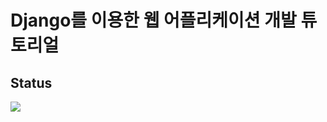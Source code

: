 # Django를 이용한 웹 어플리케이션 개발 튜토리얼

## Status
<img src="https://codeship.com/projects/1745cf30-98d4-0133-07d8-16d0f5a17a07/status?branch=master"/>
